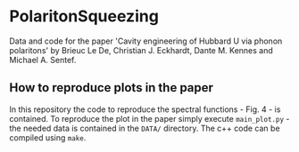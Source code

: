 # PolaritonSqueezing
Data and code for the paper 'Cavity engineering of Hubbard U via phonon polaritons' by Brieuc Le De, Christian J. Eckhardt, Dante M. Kennes and Michael A. Sentef.

## How to reproduce plots in the paper

In this repository the code to reproduce the spectral functions - Fig. 4 - is contained.
To reproduce the plot in the paper simply execute `main_plot.py` - the needed data is contained in the `DATA/` directory.
The c++ code can be compiled using `make`.
